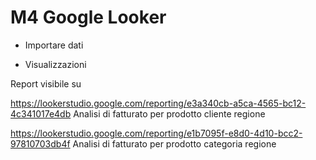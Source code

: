 # M4 Google Looker

- Importare dati

- Visualizzazioni

Report visibile su

https://lookerstudio.google.com/reporting/e3a340cb-a5ca-4565-bc12-4c341017e4db Analisi di fatturato per prodotto cliente regione

https://lookerstudio.google.com/reporting/e1b7095f-e8d0-4d10-bcc2-97810703db4f Analisi di fatturato per prodotto categoria regione
